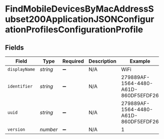 # FindMobileDevicesByMacAddressSubset200ApplicationJSONConfigurationProfilesConfigurationProfile


## Fields

| Field                                | Type                                 | Required                             | Description                          | Example                              |
| ------------------------------------ | ------------------------------------ | ------------------------------------ | ------------------------------------ | ------------------------------------ |
| `displayName`                        | *string*                             | :heavy_minus_sign:                   | N/A                                  | WiFi                                 |
| `identifier`                         | *string*                             | :heavy_minus_sign:                   | N/A                                  | 279889AF-1564-4480-A61D-860DF5EFDF26 |
| `uuid`                               | *string*                             | :heavy_minus_sign:                   | N/A                                  | 279889AF-1564-4480-A61D-860DF5EFDF26 |
| `version`                            | *number*                             | :heavy_minus_sign:                   | N/A                                  | 1                                    |